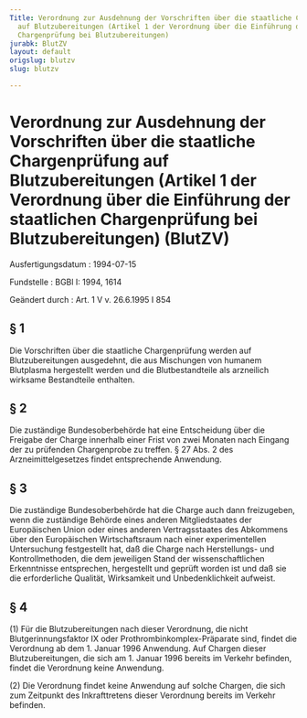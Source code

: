 ```yaml
---
Title: Verordnung zur Ausdehnung der Vorschriften über die staatliche Chargenprüfung
  auf Blutzubereitungen (Artikel 1 der Verordnung über die Einführung der staatlichen
  Chargenprüfung bei Blutzubereitungen)
jurabk: BlutZV
layout: default
origslug: blutzv
slug: blutzv

---
```


# Verordnung zur Ausdehnung der Vorschriften über die staatliche Chargenprüfung auf Blutzubereitungen (Artikel 1 der Verordnung über die Einführung der staatlichen Chargenprüfung bei Blutzubereitungen) (BlutZV)

Ausfertigungsdatum
:   1994-07-15

Fundstelle
:   BGBl I: 1994, 1614

Geändert durch
:   Art. 1 V v. 26.6.1995 I 854


## § 1

Die Vorschriften über die staatliche Chargenprüfung werden auf Blutzubereitungen ausgedehnt, die aus Mischungen von humanem Blutplasma hergestellt werden und die Blutbestandteile als arzneilich wirksame Bestandteile enthalten.


## § 2

Die zuständige Bundesoberbehörde hat eine Entscheidung über die Freigabe der Charge innerhalb einer Frist von zwei Monaten nach Eingang der zu prüfenden Chargenprobe zu treffen. § 27 Abs. 2 des Arzneimittelgesetzes findet entsprechende Anwendung.


## § 3

Die zuständige Bundesoberbehörde hat die Charge auch dann freizugeben, wenn die zuständige Behörde eines anderen Mitgliedstaates der Europäischen Union oder eines anderen Vertragsstaates des Abkommens über den Europäischen Wirtschaftsraum nach einer experimentellen Untersuchung festgestellt hat, daß die Charge nach Herstellungs- und Kontrollmethoden, die dem jeweiligen Stand der wissenschaftlichen Erkenntnisse entsprechen, hergestellt und geprüft worden ist und daß sie die erforderliche Qualität, Wirksamkeit und Unbedenklichkeit aufweist.


## § 4

(1) Für die Blutzubereitungen nach dieser Verordnung, die nicht Blutgerinnungsfaktor IX oder Prothrombinkomplex-Präparate sind, findet die Verordnung ab dem 1. Januar 1996 Anwendung. Auf Chargen dieser Blutzubereitungen, die sich am 1. Januar 1996 bereits im Verkehr befinden, findet die Verordnung keine Anwendung.

(2) Die Verordnung findet keine Anwendung auf solche Chargen, die sich zum Zeitpunkt des Inkrafttretens dieser Verordnung bereits im Verkehr befinden.

